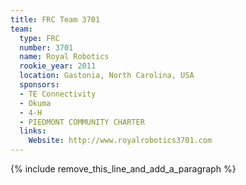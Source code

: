 ```yaml
---
title: FRC Team 3701
team:
  type: FRC
  number: 3701
  name: Royal Robotics
  rookie_year: 2011
  location: Gastonia, North Carolina, USA
  sponsors:
  - TE Connectivity
  - Okuma
  - 4-H
  - PIEDMONT COMMUNITY CHARTER
  links:
    Website: http://www.royalrobotics3701.com
---
```


{% include remove_this_line_and_add_a_paragraph %}